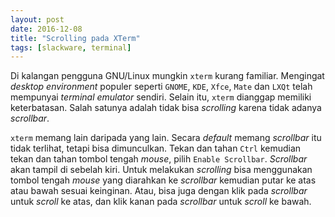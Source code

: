 ```yaml
---
layout: post
date: 2016-12-08
title: "Scrolling pada XTerm"
tags: [slackware, terminal]
---
```

Di kalangan pengguna GNU/Linux mungkin <code>xterm</code> kurang familiar. Mengingat _desktop environment_ populer seperti <code>GNOME</code>, <code>KDE</code>, <code>Xfce</code>, <code>Mate</code> dan <code>LXQt</code> telah mempunyai _terminal emulator_ sendiri. Selain itu, <code>xterm</code> dianggap memiliki keterbatasan. Salah satunya adalah tidak bisa _scrolling_ karena tidak adanya _scrollbar_.

<code>xterm</code> memang lain daripada yang lain. Secara _default_ memang _scrollbar_ itu tidak terlihat, tetapi bisa dimunculkan. Tekan dan tahan <code>Ctrl</code> kemudian tekan dan tahan tombol tengah _mouse_, pilih <code>Enable Scrollbar</code>. _Scrollbar_ akan tampil di sebelah kiri. Untuk melakukan _scrolling_ bisa menggunakan tombol tengah _mouse_ yang diarahkan ke _scrollbar_ kemudian putar ke atas atau bawah sesuai keinginan. Atau, bisa juga dengan klik pada _scrollbar_ untuk _scroll_ ke atas, dan klik kanan pada _scrollbar_ untuk _scroll_ ke bawah.
